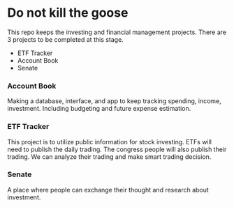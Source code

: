 # Do not kill the goose

This repo keeps the investing and financial management projects. 
There are 3 projects to be completed at this stage.

- ETF Tracker
- Account Book
- Senate

### Account Book
Making a database, interface, and app to keep tracking spending, income, investment. 
Including budgeting and future expense estimation.

### ETF Tracker
This project is to utilize public information for stock investing. 
ETFs will need to publish the daily trading. 
The congress people will also publish their trading. 
We can analyze their trading and make smart trading decision.


### Senate
A place where people can exchange their thought and research about investment.

